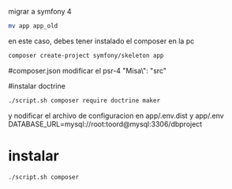 migrar a symfony 4

```bash
mv app app_old
```
en este caso, debes tener instalado el composer en la pc
```bash
composer create-project symfony/skeleton app
```

#composer.json
modificar el psr-4  "Misa\\": "src" 

#instalar doctrine
```bash
./script.sh composer require doctrine maker
```
y nodificar el archivo de configuracion en app/.env.dist y app/.env
DATABASE_URL=mysql://root:toord@mysql:3306/dbproject

# instalar
```bash
./script.sh composer 
```